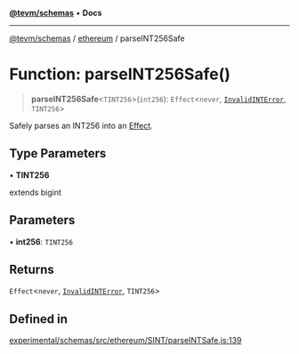 [**@tevm/schemas**](../../README.md) • **Docs**

***

[@tevm/schemas](../../modules.md) / [ethereum](../README.md) / parseINT256Safe

# Function: parseINT256Safe()

> **parseINT256Safe**\<`TINT256`\>(`int256`): `Effect`\<`never`, [`InvalidINTError`](../classes/InvalidINTError.md), `TINT256`\>

Safely parses an INT256 into an [Effect](https://www.effect.website/docs/essentials/effect-type).

## Type Parameters

• **TINT256**

extends bigint

## Parameters

• **int256**: `TINT256`

## Returns

`Effect`\<`never`, [`InvalidINTError`](../classes/InvalidINTError.md), `TINT256`\>

## Defined in

[experimental/schemas/src/ethereum/SINT/parseINTSafe.js:139](https://github.com/evmts/tevm-monorepo/blob/main/experimental/schemas/src/ethereum/SINT/parseINTSafe.js#L139)
